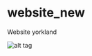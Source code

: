 # website_new
Website yorkland

![alt tag](https://https://github.com/dipkpatel/website_new/blob/master/Screen%20Shot%202016-04-07%20at%2010.32.22%20PM.png)
